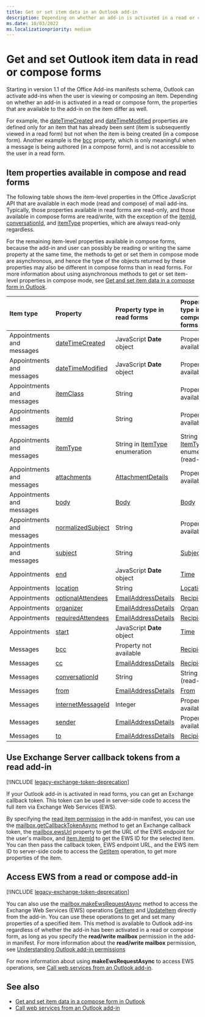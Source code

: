 ```yaml
---
title: Get or set item data in an Outlook add-in
description: Depending on whether an add-in is activated in a read or compose form, the properties that are available to the add-in on an item differ.
ms.date: 10/03/2022
ms.localizationpriority: medium
---
```


# Get and set Outlook item data in read or compose forms

Starting in version 1.1 of the Office Add-ins manifests schema, Outlook can activate add-ins when the user is viewing or composing an item. Depending on whether an add-in is activated in a read or compose form, the properties that are available to the add-in on the item differ as well.

For example, the [dateTimeCreated](/javascript/api/requirement-sets/outlook/preview-requirement-set/office.context.mailbox.item#properties) and [dateTimeModified](/javascript/api/requirement-sets/outlook/preview-requirement-set/office.context.mailbox.item#properties) properties are defined only for an item that has already been sent (item is subsequently viewed in a read form) but not when the item is being created (in a compose form). Another example is the [bcc](/javascript/api/requirement-sets/outlook/preview-requirement-set/office.context.mailbox.item#properties) property, which is only meaningful when a message is being authored (in a compose form), and is not accessible to the user in a read form.

## Item properties available in compose and read forms

The following table shows the item-level properties in the Office JavaScript API that are available in each mode (read and compose) of mail add-ins. Typically, those properties available in read forms are read-only, and those available in compose forms are read/write, with the exception of the [itemId](/javascript/api/requirement-sets/outlook/preview-requirement-set/office.context.mailbox.item#properties), [conversationId](/javascript/api/requirement-sets/outlook/preview-requirement-set/office.context.mailbox.item#properties), and [itemType](/javascript/api/requirement-sets/outlook/preview-requirement-set/office.context.mailbox.item#properties) properties, which are always read-only regardless.

For the remaining item-level properties available in compose forms, because the add-in and user can possibly be reading or writing the same property at the same time, the methods to get or set them in compose mode are asynchronous, and hence the type of the objects returned by these properties may also be different in compose forms than in read forms. For more information about using asynchronous methods to get or set item-level properties in compose mode, see [Get and set item data in a compose form in Outlook](get-and-set-item-data-in-a-compose-form.md).

|**Item type**|**Property**|**Property type in read forms**|**Property type in compose forms**|
|:-----|:-----|:-----|:-----|
|Appointments and messages|[dateTimeCreated](/javascript/api/requirement-sets/outlook/preview-requirement-set/office.context.mailbox.item#properties)|JavaScript **Date** object|Property not available|
|Appointments and messages|[dateTimeModified](/javascript/api/requirement-sets/outlook/preview-requirement-set/office.context.mailbox.item#properties)|JavaScript **Date** object|Property not available|
|Appointments and messages|[itemClass](/javascript/api/requirement-sets/outlook/preview-requirement-set/office.context.mailbox.item#properties)|String|Property not available|
|Appointments and messages|[itemId](/javascript/api/requirement-sets/outlook/preview-requirement-set/office.context.mailbox.item#properties)|String|Property not available|
|Appointments and messages|[itemType](/javascript/api/requirement-sets/outlook/preview-requirement-set/office.context.mailbox.item#properties)|String in [ItemType](/javascript/api/outlook/office.mailboxenums.itemtype) enumeration|String in [ItemType](/javascript/api/outlook/office.mailboxenums.itemtype) enumeration (read-only)|
|Appointments and messages|[attachments](/javascript/api/requirement-sets/outlook/preview-requirement-set/office.context.mailbox.item#properties)|[AttachmentDetails](/javascript/api/outlook/office.attachmentdetails)|Property not available|
|Appointments and messages|[body](/javascript/api/requirement-sets/outlook/preview-requirement-set/office.context.mailbox.item#properties)|[Body](/javascript/api/outlook/office.body)|[Body](/javascript/api/outlook/office.body)|
|Appointments and messages|[normalizedSubject](/javascript/api/requirement-sets/outlook/preview-requirement-set/office.context.mailbox.item#properties)|String|Property not available|
|Appointments and messages|[subject](/javascript/api/requirement-sets/outlook/preview-requirement-set/office.context.mailbox.item#properties)|String|[Subject](/javascript/api/outlook/office.subject)|
|Appointments|[end](/javascript/api/requirement-sets/outlook/preview-requirement-set/office.context.mailbox.item#properties)|JavaScript **Date** object|[Time](/javascript/api/outlook/office.time)|
|Appointments|[location](/javascript/api/requirement-sets/outlook/preview-requirement-set/office.context.mailbox.item#properties)|String|[Location](/javascript/api/outlook/office.location)|
|Appointments|[optionalAttendees](/javascript/api/requirement-sets/outlook/preview-requirement-set/office.context.mailbox.item#properties)|[EmailAddressDetails](/javascript/api/outlook/office.emailaddressdetails)|[Recipients](/javascript/api/outlook/office.recipients)|
|Appointments|[organizer](/javascript/api/requirement-sets/outlook/preview-requirement-set/office.context.mailbox.item#properties)|[EmailAddressDetails](/javascript/api/outlook/office.emailaddressdetails)|[Organizer](/javascript/api/outlook/office.organizer)|
|Appointments|[requiredAttendees](/javascript/api/requirement-sets/outlook/preview-requirement-set/office.context.mailbox.item#properties)|[EmailAddressDetails](/javascript/api/outlook/office.emailaddressdetails)|[Recipients](/javascript/api/outlook/office.recipients)|
|Appointments|[start](/javascript/api/requirement-sets/outlook/preview-requirement-set/office.context.mailbox.item#properties)|JavaScript **Date** object|[Time](/javascript/api/outlook/office.time)|
|Messages|[bcc](/javascript/api/requirement-sets/outlook/preview-requirement-set/office.context.mailbox.item#properties)|Property not available|[Recipients](/javascript/api/outlook/office.recipients)|
|Messages|[cc](/javascript/api/requirement-sets/outlook/preview-requirement-set/office.context.mailbox.item#properties)|[EmailAddressDetails](/javascript/api/outlook/office.emailaddressdetails)|[Recipients](/javascript/api/outlook/office.recipients)|
|Messages|[conversationId](/javascript/api/requirement-sets/outlook/preview-requirement-set/office.context.mailbox.item#properties)|String|String (read-only)|
|Messages|[from](/javascript/api/requirement-sets/outlook/preview-requirement-set/office.context.mailbox.item#properties)|[EmailAddressDetails](/javascript/api/outlook/office.emailaddressdetails)|[From](/javascript/api/outlook/office.from)|
|Messages|[internetMessageId](/javascript/api/requirement-sets/outlook/preview-requirement-set/office.context.mailbox.item#properties)|Integer|Property not available|
|Messages|[sender](/javascript/api/requirement-sets/outlook/preview-requirement-set/office.context.mailbox.item#properties)|[EmailAddressDetails](/javascript/api/outlook/office.emailaddressdetails)|Property not available|
|Messages|[to](/javascript/api/requirement-sets/outlook/preview-requirement-set/office.context.mailbox.item#properties)|[EmailAddressDetails](/javascript/api/outlook/office.emailaddressdetails)|[Recipients](/javascript/api/outlook/office.recipients)|

## Use Exchange Server callback tokens from a read add-in

[!INCLUDE [legacy-exchange-token-deprecation](../includes/legacy-exchange-token-deprecation.md)]

If your Outlook add-in is activated in read forms, you can get an Exchange callback token. This token can be used in server-side code to access the full item via Exchange Web Services (EWS).

By specifying the [read item permission](understanding-outlook-add-in-permissions.md#read-item-permission) in the add-in manifest, you can use the [mailbox.getCallbackTokenAsync](/javascript/api/requirement-sets/outlook/preview-requirement-set/office.context.mailbox#methods) method to get an Exchange callback token, the [mailbox.ewsUrl](/javascript/api/requirement-sets/outlook/preview-requirement-set/office.context.mailbox#properties) property to get the URL of the EWS endpoint for the user's mailbox, and [item.itemId](/javascript/api/requirement-sets/outlook/preview-requirement-set/office.context.mailbox.item#properties) to get the EWS ID for the selected item. You can then pass the callback token, EWS endpoint URL, and the EWS item ID to server-side code to access the [GetItem](/exchange/client-developer/web-service-reference/getitem-operation) operation, to get more properties of the item.

## Access EWS from a read or compose add-in

[!INCLUDE [legacy-exchange-token-deprecation](../includes/legacy-exchange-token-deprecation.md)]

You can also use the [mailbox.makeEwsRequestAsync](/javascript/api/requirement-sets/outlook/preview-requirement-set/office.context.mailbox#methods) method to access the Exchange Web Services (EWS) operations [GetItem](/exchange/client-developer/web-service-reference/getitem-operation) and [UpdateItem](/exchange/client-developer/web-service-reference/updateitem-operation) directly from the add-in. You can use these operations to get and set many properties of a specified item. This method is available to Outlook add-ins regardless of whether the add-in has been activated in a read or compose form, as long as you specify the **read/write mailbox** permission in the add-in manifest. For more information about the **read/write mailbox** permission, see [Understanding Outlook add-in permissions](understanding-outlook-add-in-permissions.md)

For more information about using **makeEwsRequestAsync** to access EWS operations, see [Call web services from an Outlook add-in](web-services.md).

## See also

- [Get and set item data in a compose form in Outlook](get-and-set-item-data-in-a-compose-form.md)
- [Call web services from an Outlook add-in](web-services.md)
